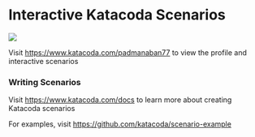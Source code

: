 # Interactive Katacoda Scenarios

[![](http://shields.katacoda.com/katacoda/padmanaban77/count.svg)](https://www.katacoda.com/padmanaban77 "Get your profile on Katacoda.com")

Visit https://www.katacoda.com/padmanaban77 to view the profile and interactive scenarios

### Writing Scenarios
Visit https://www.katacoda.com/docs to learn more about creating Katacoda scenarios

For examples, visit https://github.com/katacoda/scenario-example
